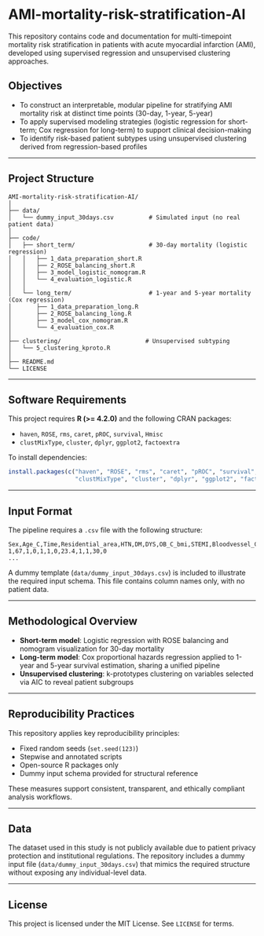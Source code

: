 # AMI-mortality-risk-stratification-AI

This repository contains code and documentation for multi-timepoint mortality risk stratification in patients with acute myocardial infarction (AMI), developed using supervised regression and unsupervised clustering approaches.

## Objectives

* To construct an interpretable, modular pipeline for stratifying AMI mortality risk at distinct time points (30-day, 1-year, 5-year)
* To apply supervised modeling strategies (logistic regression for short-term; Cox regression for long-term) to support clinical decision-making
* To identify risk-based patient subtypes using unsupervised clustering derived from regression-based profiles

---

## Project Structure

```
AMI-mortality-risk-stratification-AI/
│
├── data/
│   └── dummy_input_30days.csv          # Simulated input (no real patient data)
│
├── code/
│   ├── short_term/                     # 30-day mortality (logistic regression)
│   │   ├── 1_data_preparation_short.R
│   │   ├── 2_ROSE_balancing_short.R
│   │   ├── 3_model_logistic_nomogram.R
│   │   └── 4_evaluation_logistic.R
│   │
│   └── long_term/                      # 1-year and 5-year mortality (Cox regression)
│       ├── 1_data_preparation_long.R
│       ├── 2_ROSE_balancing_long.R
│       ├── 3_model_cox_nomogram.R
│       └── 4_evaluation_cox.R
│
├── clustering/                        # Unsupervised subtyping
│   └── 5_clustering_kproto.R
│
├── README.md
└── LICENSE
```

---

## Software Requirements

This project requires **R (>= 4.2.0)** and the following CRAN packages:

* `haven`, `ROSE`, `rms`, `caret`, `pROC`, `survival`, `Hmisc`
* `clustMixType`, `cluster`, `dplyr`, `ggplot2`, `factoextra`

To install dependencies:

```r
install.packages(c("haven", "ROSE", "rms", "caret", "pROC", "survival", "Hmisc", 
                   "clustMixType", "cluster", "dplyr", "ggplot2", "factoextra"))
```

---

## Input Format

The pipeline requires a `.csv` file with the following structure:

```csv
Sex,Age_C,Time,Residential_area,HTN,DM,DYS,OB_C_bmi,STEMI,Bloodvessel_C,FU_30days,event_status_30
1,67,1,0,1,1,0,23.4,1,1,30,0
...
```

A dummy template (`data/dummy_input_30days.csv`) is included to illustrate the required input schema. This file contains column names only, with no patient data.

---

## Methodological Overview

* **Short-term model**: Logistic regression with ROSE balancing and nomogram visualization for 30-day mortality
* **Long-term model**: Cox proportional hazards regression applied to 1-year and 5-year survival estimation, sharing a unified pipeline
* **Unsupervised clustering**: k-prototypes clustering on variables selected via AIC to reveal patient subgroups

---

## Reproducibility Practices

This repository applies key reproducibility principles:

* Fixed random seeds (`set.seed(123)`)
* Stepwise and annotated scripts
* Open-source R packages only
* Dummy input schema provided for structural reference

These measures support consistent, transparent, and ethically compliant analysis workflows.

---

## Data

The dataset used in this study is not publicly available due to patient privacy protection and institutional regulations. The repository includes a dummy input file (`data/dummy_input_30days.csv`) that mimics the required structure without exposing any individual-level data.

---

## License

This project is licensed under the MIT License. See `LICENSE` for terms.

